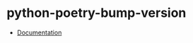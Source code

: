 # python-poetry-bump-version

- [Documentation](https://github.com/bakdata/ci-templates/tree/main/docs/actions/python-poetry-bump-version)
